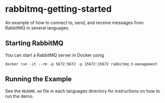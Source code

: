 # rabbitmq-getting-started

An example of how to connect to, send, and receive messages from RabbitMQ in several languages. 

## Starting RabbitMQ

You can start a RabbitMQ server in Docker using

`docker run -it --rm -p 5672:5672 -p 15672:15672 rabbitmq:3-management`

## Running the Example

See the `README.md` file in each languages directory for instructions on how to run the demo.

